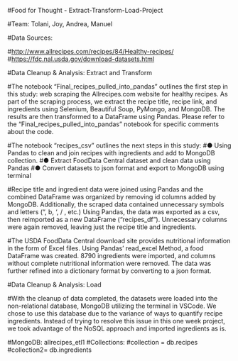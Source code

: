 #Food for Thought - Extract-Transform-Load-Project

#Team: Tolani, Joy, Andrea, Manuel

#Data Sources:

#http://www.allrecipes.com/recipes/84/Healthy-recipes/
#https://fdc.nal.usda.gov/download-datasets.html

#Data Cleanup & Analysis: Extract and Transform

#The notebook “Final_recipes_pulled_into_pandas” outlines the first step in this study: web scraping the Allrecipes.com website for healthy recipes. As part of the scraping process, we extract the recipe title, recipe link, and ingredients using Selenium, Beautiful Soup, PyMongo, and MongoDB. The results are then transformed to a DataFrame using Pandas. Please refer to the “Final_recipes_pulled_into_pandas” notebook for specific comments about the code.

#The notebook “recipes_csv” outlines the next steps in this study:
#●	Using Pandas to clean and join recipes with ingredients and add to MongoDB collection.
#●	Extract FoodData Central dataset and clean data using Pandas 
#●	Convert datasets to json format and export to MongoDB using terminal

#Recipe title and ingredient data were joined using Pandas and the combined DataFrame was organized by removing id columns added by MongoDB. Additionally, the scraped data contained unnecessary symbols and letters (“, b, ‘, / , etc.) Using Pandas, the data was exported as a csv, then reimported as a new DataFrame (“recipes_df”). Unnecessary columns were again removed, leaving just the recipe title and ingredients.

#The USDA FoodData Central download site provides nutritional information in the form of Excel files. Using Pandas’ read_excel Method, a food DataFrame was created. 8790 ingredients were imported, and columns without complete nutritional information were removed. The data was further refined into a dictionary format by converting to a json format.


#Data Cleanup & Analysis: Load

#With the cleanup of data completed, the datasets were loaded into the non-relational database, MongoDB utilizing the terminal in VSCode. We chose to use this database due to the variance of ways to quantify recipe ingredients. Instead of trying to resolve this issue in this one week project, we took advantage of the NoSQL approach and imported ingredients as is. 

#MongoDB: allrecipes_etl1
#Collections:
#collection = db.recipes
#collection2= db.ingredients
